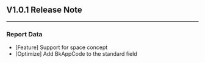## V1.0.1 Release Note

---

### Report Data

- [Feature] Support for space concept
- [Optimize] Add BkAppCode to the standard field
